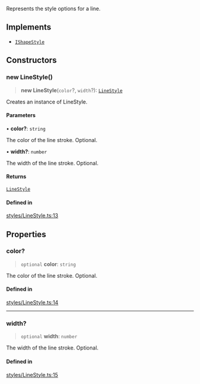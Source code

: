 Represents the style options for a line.

## Implements

- [`IShapeStyle`](../interfaces/IShapeStyle.md)

## Constructors

### new LineStyle()

> **new LineStyle**(`color`?, `width`?): [`LineStyle`](LineStyle.md)

Creates an instance of LineStyle.

#### Parameters

• **color?**: `string`

The color of the line stroke. Optional.

• **width?**: `number`

The width of the line stroke. Optional.

#### Returns

[`LineStyle`](LineStyle.md)

#### Defined in

[styles/LineStyle.ts:13](https://github.com/avolutions/canvas-painter/blob/2991c601ad31bcf71f9ac4bd7da3736137b5eb60/src/styles/LineStyle.ts#L13)

## Properties

### color?

> `optional` **color**: `string`

The color of the line stroke. Optional.

#### Defined in

[styles/LineStyle.ts:14](https://github.com/avolutions/canvas-painter/blob/2991c601ad31bcf71f9ac4bd7da3736137b5eb60/src/styles/LineStyle.ts#L14)

***

### width?

> `optional` **width**: `number`

The width of the line stroke. Optional.

#### Defined in

[styles/LineStyle.ts:15](https://github.com/avolutions/canvas-painter/blob/2991c601ad31bcf71f9ac4bd7da3736137b5eb60/src/styles/LineStyle.ts#L15)
